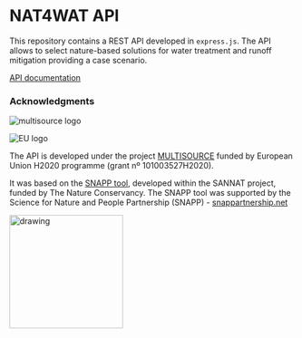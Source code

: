 # NAT4WAT API

This repository contains a REST API developed in `express.js`. 
The API allows to select nature-based solutions for water treatment and 
runoff mitigation providing a case scenario.

[API documentation](https://nat4wat-api.icradev.cat)

### Acknowledgments

![multisource logo](https://multisource.eu/wp-content/uploads/2021/11/multisource.png)

![EU logo](https://multisource.eu/wp-content/uploads/2021/11/EU-flag.png)



The API is developed under the project [MULTISOURCE](https://multisource.eu/)
funded by European Union H2020 programme (grant nº 101003527H2020).

It was based on the [SNAPP tool](https://snapp.icra.cat/), developed within the SANNAT project, funded by The Nature Conservancy.
The SNAPP tool was supported by the Science for Nature and People Partnership (SNAPP) - [snappartnership.net](https://nat4wat.icradev.cat/snappartnership.net)

<img src="https://nat4wat.icradev.cat/assets/img-logo-snapp@2x.png" alt="drawing" width="200"/>
